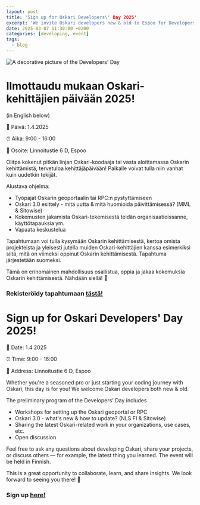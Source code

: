 ```yaml
---
layout: post
title: 'Sign up for Oskari Developers\' Day 2025'
excerpt: 'We invite Oskari developers new & old to Espoo for Developers\' Day!'
date: 2025-03-07 11:30:00 +0200
categories: [developing, event]
tags:
  - blog
---
```


![A decorative picture of the Developers' Day](/resources/2025/Oskari_DevDay_2025_.png)

# Ilmottaudu mukaan Oskari-kehittäjien päivään 2025!

(in English below)

📅 Päivä: 1.4.2025

⏰ Aika: 9:00 - 16:00

📍 Osoite: Linnoitustie 6 D, Espoo

Olitpa kokenut pitkän linjan Oskari-koodaaja tai vasta aloittamassa Oskarin kehittämistä, tervetuloa kehittäjäpäivään! Paikalle voivat tulla niin vanhat kuin uudetkin tekijät.

Alustava ohjelma:
- Työpajat Oskarin geoportaalin tai RPC:n pystyttämiseen
- Oskari 3.0 esittely - mitä uutta & mitä huomioida päivittämisessä? (MML & Sitowise)
- Kokemusten jakamista Oskari-tekemisestä teidän organisaatioissanne, käyttötapauksia ym.
- Vapaata keskustelua

Tapahtumaan voi tulla kysymään Oskarin kehittämisestä, kertoa omista projekteista ja yleisesti jutella muiden Oskari-kehittäjien kanssa esimerkiksi siitä, mitä on viimeksi oppinut Oskarin kehittämisestä. Tapahtuma järjestetään suomeksi.

Tämä on erinomainen mahdollisuus osallistua, oppia ja jakaa kokemuksia Oskarin kehittämisestä. Nähdään siellä! 👋

### Rekisteröidy tapahtumaan [tästä!](https://docs.google.com/forms/d/e/1FAIpQLSeKpdH50bnvHVhtQwwIRslFa4uXHUFTPEwekn2ANvbVidpjuw/viewform?usp=sharing)



# Sign up for Oskari Developers' Day 2025!

📅 Date: 1.4.2025

⏰ Time: 9:00 - 16:00

📍 Address: Linnoitustie 6 D, Espoo

Whether you're a seasoned pro or just starting your coding journey with Oskari, this day is for you! We welcome Oskari developers both new & old.

The preliminary program of the Developers' Day includes 
- Workshops for setting up the Oskari geoportal or RPC
- Oskari 3.0 - what's new & how to update? (NLS FI & Sitowise)
- Sharing the latest Oskari-related work in your organizations, use cases, etc.
- Open discussion


Feel free to ask any questions about developing Oskari, share your projects, or discuss others — for example, the latest thing you learned. The event will be held in Finnish.

This is a great opportunity to collaborate, learn, and share insights. We look forward to seeing you there! 👋 

### Sign up [here!](https://docs.google.com/forms/d/e/1FAIpQLSeKpdH50bnvHVhtQwwIRslFa4uXHUFTPEwekn2ANvbVidpjuw/viewform?usp=sharing)

